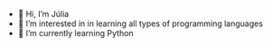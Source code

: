 - 👋 Hi, I’m Júlia
- 👀 I’m interested in in learning all types of programming languages
- 🌱 I’m currently learning Python
